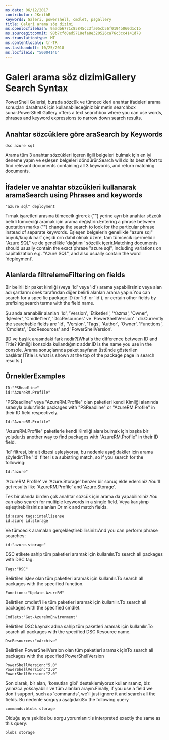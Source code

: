 ```yaml
---
ms.date: 06/12/2017
contributor: JKeithB
keywords: Galeri, powershell, cmdlet, psgallery
title: Galeri arama söz dizimi
ms.openlocfilehash: 9aadb6771c85845cc3fa05cb56f0194b060d1c1b
ms.sourcegitcommit: 98b7cfd8ad5718efa8e320526ca76c3cc4141d78
ms.translationtype: MT
ms.contentlocale: tr-TR
ms.lasthandoff: 10/25/2018
ms.locfileid: "50004146"
---
```

# <a name="gallery-search-syntax"></a><span data-ttu-id="934bb-103">Galeri arama söz dizimi</span><span class="sxs-lookup"><span data-stu-id="934bb-103">Gallery Search Syntax</span></span>

<span data-ttu-id="934bb-104">PowerShell Galerisi, burada sözcük ve tümcecikleri anahtar ifadeleri arama sonuçları daraltmak için kullanabileceğiniz bir metin searchbox sunar.</span><span class="sxs-lookup"><span data-stu-id="934bb-104">PowerShell Gallery offers a text searchbox where you can use words, phrases and keyword expressions to narrow down search results.</span></span>

## <a name="search-by-keywords"></a><span data-ttu-id="934bb-105">Anahtar sözcüklere göre ara</span><span class="sxs-lookup"><span data-stu-id="934bb-105">Search by Keywords</span></span>

    dsc azure sql

<span data-ttu-id="934bb-106">Arama tüm 3 anahtar sözcükleri içeren ilgili belgeleri bulmak için en iyi deneme yapın ve eşleşen belgeleri döndürür.</span><span class="sxs-lookup"><span data-stu-id="934bb-106">Search will do its best effort to find relevant documents containing all 3 keywords, and return matching documents.</span></span>

## <a name="search-using-phrases-and-keywords"></a><span data-ttu-id="934bb-107">İfadeler ve anahtar sözcükleri kullanarak arama</span><span class="sxs-lookup"><span data-stu-id="934bb-107">Search using Phrases and keywords</span></span>

    "azure sql" deployment

<span data-ttu-id="934bb-108">Tırnak işaretleri arasına tümcecik girerek ("") yerine ayrı bir anahtar sözcük belirli tümceciği aramak için arama değiştirin.</span><span class="sxs-lookup"><span data-stu-id="934bb-108">Entering a phrase between quotation marks ("") change the search to look for the particular phrase instead of separate keywords.</span></span>
<span data-ttu-id="934bb-109">Eşleşen belgelerin genellikle "azure sql" büyük/küçük harf çeşidi örn dahil olmak üzere, tam tümcecik içermelidir "Azure SQL" ve de genellikle 'dağıtımı' sözcük içerir.</span><span class="sxs-lookup"><span data-stu-id="934bb-109">Matching documents should usually contain the exact phrase "azure sql", including variations on capitalization e.g. "Azure SQL", and also usually contain the word 'deployment'.</span></span>

## <a name="filtering-on-fields"></a><span data-ttu-id="934bb-110">Alanlarda filtreleme</span><span class="sxs-lookup"><span data-stu-id="934bb-110">Filtering on fields</span></span>

<span data-ttu-id="934bb-111">Bir belirli bir paket kimliği (veya 'Id' veya 'id') arama yapabilirsiniz veya alan adı şartlarını önek tarafından diğer belirli alanları arama yapın.</span><span class="sxs-lookup"><span data-stu-id="934bb-111">You can search for a specific package ID (or 'Id' or 'id'), or certain other fields by prefixing search terms with the field name.</span></span>

<span data-ttu-id="934bb-112">Şu anda aranabilir alanları 'Id', 'Version', 'Etiketleri', 'Yazma', 'Owner', 'İşlevler', 'Cmdlet'leri', 'DscResources' ve 'PowerShellVersion' ' dir.</span><span class="sxs-lookup"><span data-stu-id="934bb-112">Currently the searchable fields are 'Id', 'Version', 'Tags', 'Author', 'Owner', 'Functions', 'Cmdlets', 'DscResources' and 'PowerShellVersion'.</span></span>

<span data-ttu-id="934bb-113">[ID ve başlık arasındaki fark nedir?</span><span class="sxs-lookup"><span data-stu-id="934bb-113">[What's the difference between ID and Title?</span></span> <span data-ttu-id="934bb-114">Kimliği konsolda kullandığınız addır.</span><span class="sxs-lookup"><span data-stu-id="934bb-114">ID is the name you use in the console.</span></span> <span data-ttu-id="934bb-115">Arama sonuçlarında paket sayfanın üstünde gösterilen başlıktır.]</span><span class="sxs-lookup"><span data-stu-id="934bb-115">Title is what is shown at the top of the package page in search results.]</span></span>

## <a name="examples"></a><span data-ttu-id="934bb-116">Örnekler</span><span class="sxs-lookup"><span data-stu-id="934bb-116">Examples</span></span>

    ID:"PSReadline"
    id:"AzureRM.Profile"

<span data-ttu-id="934bb-117">"PSReadline" veya "AzureRM.Profile" olan paketleri kendi Kimliği alanında sırasıyla bulur.</span><span class="sxs-lookup"><span data-stu-id="934bb-117">finds packages with "PSReadline" or "AzureRM.Profile" in their ID field respectively.</span></span>

    Id:"AzureRM.Profile"

<span data-ttu-id="934bb-118">"AzureRM.Profile" paketlerle kendi Kimliği alanı bulmak için başka bir yoludur.</span><span class="sxs-lookup"><span data-stu-id="934bb-118">is another way to find packages with "AzureRM.Profile" in their ID field.</span></span>

<span data-ttu-id="934bb-119">'Id' filtresi, bir alt dizesi eşleşiyorsa, bu nedenle aşağıdakiler için arama şöyledir:</span><span class="sxs-lookup"><span data-stu-id="934bb-119">The 'Id' filter is a substring match, so if you search for the following:</span></span>

    Id:"azure"

<span data-ttu-id="934bb-120">'AzureRM.Profile' ve 'Azure.Storage' benzer bir sonuç elde edersiniz.</span><span class="sxs-lookup"><span data-stu-id="934bb-120">You'll get results like 'AzureRM.Profile' and 'Azure.Storage'.</span></span>

<span data-ttu-id="934bb-121">Tek bir alanda birden çok anahtar sözcük için arama da yapabilirsiniz.</span><span class="sxs-lookup"><span data-stu-id="934bb-121">You can also search for multiple keywords in a single field.</span></span> <span data-ttu-id="934bb-122">Veya karıştırıp eşleştirebilirsiniz alanları.</span><span class="sxs-lookup"><span data-stu-id="934bb-122">Or mix and match fields.</span></span>

    id:azure tags:intellisense
    id:azure id:storage

<span data-ttu-id="934bb-123">Ve tümcecik aramaları gerçekleştirebilirsiniz:</span><span class="sxs-lookup"><span data-stu-id="934bb-123">And you can perform phrase searches:</span></span>

    id:"azure.storage"


<span data-ttu-id="934bb-124">DSC etikete sahip tüm paketleri aramak için kullanılır.</span><span class="sxs-lookup"><span data-stu-id="934bb-124">To search all packages with DSC tag.</span></span>

    Tags:"DSC"

<span data-ttu-id="934bb-125">Belirtilen işlev olan tüm paketleri aramak için kullanılır.</span><span class="sxs-lookup"><span data-stu-id="934bb-125">To search all packages with the specified function.</span></span>

    Functions:"Update-AzureRM"

<span data-ttu-id="934bb-126">Belirtilen cmdlet'i ile tüm paketleri aramak için kullanılır.</span><span class="sxs-lookup"><span data-stu-id="934bb-126">To search all packages with the specified cmdlet.</span></span>

    Cmdlets:"Get-AzureRmEnvironment"

<span data-ttu-id="934bb-127">Belirtilen DSC kaynak adına sahip tüm paketleri aramak için kullanılır.</span><span class="sxs-lookup"><span data-stu-id="934bb-127">To search all packages with the specified DSC Resource name.</span></span>

    DscResources:"xArchive"

<span data-ttu-id="934bb-128">Belirtilen PowerShellVersion olan tüm paketleri aramak için</span><span class="sxs-lookup"><span data-stu-id="934bb-128">To search all packages with the specified PowerShellVersion</span></span>

    PowerShellVersion:"5.0"
    PowerShellVersion:"3.0"
    PowerShellVersion:"2.0"


<span data-ttu-id="934bb-129">Son olarak, bir alan, 'komutları gibi' desteklemiyoruz kullanırsanız, biz yalnızca yoksayabilir ve tüm alanları arayın.</span><span class="sxs-lookup"><span data-stu-id="934bb-129">Finally, if you use a field we don't support, such as 'commands', we'll just ignore it and search all the fields.</span></span> <span data-ttu-id="934bb-130">Bu nedenle sorguyu aşağıdaki</span><span class="sxs-lookup"><span data-stu-id="934bb-130">So the following query</span></span>

    commands:blobs storage

<span data-ttu-id="934bb-131">Olduğu aynı şekilde bu sorgu yorumlanır:</span><span class="sxs-lookup"><span data-stu-id="934bb-131">Is interpreted exactly the same as this query:</span></span>

    blobs storage
